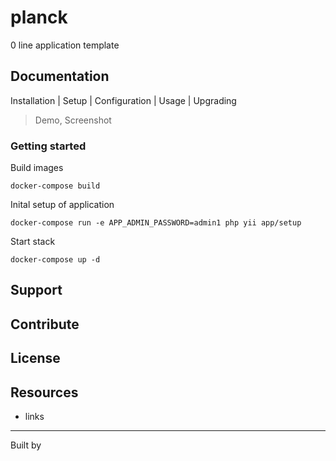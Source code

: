 planck
======

0 line application template

## Documentation

Installation | Setup | Configuration | Usage | Upgrading

> Demo, Screenshot

### Getting started

Build images

    docker-compose build
    
Inital setup of application    

    docker-compose run -e APP_ADMIN_PASSWORD=admin1 php yii app/setup
        
Start stack
        
    docker-compose up -d

## Support


## Contribute


## License


## Resources

- links

---

Built by
